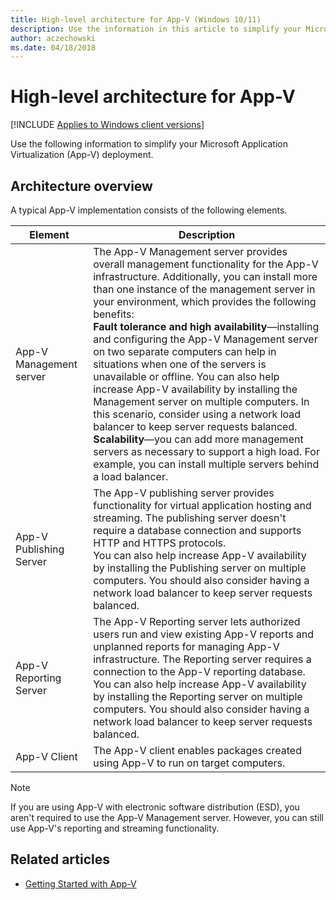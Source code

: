 ```yaml
---
title: High-level architecture for App-V (Windows 10/11)
description: Use the information in this article to simplify your Microsoft Application Virtualization (App-V) deployment.
author: aczechowski
ms.date: 04/18/2018
---
```


# High-level architecture for App-V

[!INCLUDE [Applies to Windows client versions](../includes/applies-to-windows-client-versions.md)]

Use the following information to simplify your Microsoft Application Virtualization (App-V) deployment.

## Architecture overview

A typical App-V implementation consists of the following elements.

|Element|Description|
|---|---|
|App-V Management server|The App-V Management server provides overall management functionality for the App-V infrastructure. Additionally, you can install more than one instance of the management server in your environment, which provides the following benefits:<br>**Fault tolerance and high availability**—installing and configuring the App-V Management server on two separate computers can help in situations when one of the servers is unavailable or offline. You can also help increase App-V availability by installing the Management server on multiple computers. In this scenario, consider using a network load balancer to keep server requests balanced.<br>**Scalability**—you can add more management servers as necessary to support a high load. For example, you can install multiple servers behind a load balancer.|
|App-V Publishing Server|The App-V publishing server provides functionality for virtual application hosting and streaming. The publishing server doesn't require a database connection and supports HTTP and HTTPS protocols.<br>You can also help increase App-V availability by installing the Publishing server on multiple computers. You should also consider having a network load balancer to keep server requests balanced.|
|App-V Reporting Server|The App-V Reporting server lets authorized users run and view existing App-V reports and unplanned reports for managing App-V infrastructure. The Reporting server requires a connection to the App-V reporting database. You can also help increase App-V availability by installing the Reporting server on multiple computers. You should also consider having a network load balancer to keep server requests balanced.|
|App-V Client|The App-V client enables packages created using App-V to run on target computers.|

>[!NOTE]
>If you are using App-V with electronic software distribution (ESD), you aren't required to use the App-V Management server. However, you can still use App-V's reporting and streaming functionality.

## Related articles

- [Getting Started with App-V](appv-getting-started.md)

